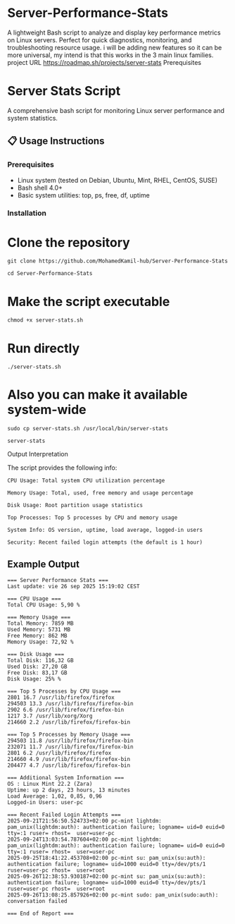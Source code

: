 # Server-Performance-Stats

A lightweight Bash script to analyze and display key performance metrics on Linux servers. Perfect for quick diagnostics, monitoring, and troubleshooting resource usage.
i will be adding new features so it can be more universal, my intend is that this works in the 3 main linux families.
project URL https://roadmap.sh/projects/server-stats
Prerequisites

# Server Stats Script

A comprehensive bash script for monitoring Linux server performance and system statistics.

## 📋 Usage Instructions

### Prerequisites
- Linux system (tested on Debian, Ubuntu, Mint, RHEL, CentOS, SUSE)
- Bash shell 4.0+
- Basic system utilities: top, ps, free, df, uptime

### Installation


# Clone the repository
    git clone https://github.com/MohamedKamil-hub/Server-Performance-Stats

    cd Server-Performance-Stats

# Make the script executable
    chmod +x server-stats.sh
# Run directly
    ./server-stats.sh

# Also you can make it available system-wide
    sudo cp server-stats.sh /usr/local/bin/server-stats
    
    server-stats

Output Interpretation

The script provides the following info:

    CPU Usage: Total system CPU utilization percentage

    Memory Usage: Total, used, free memory and usage percentage

    Disk Usage: Root partition usage statistics

    Top Processes: Top 5 processes by CPU and memory usage

    System Info: OS version, uptime, load average, logged-in users

    Security: Recent failed login attempts (the default is 1 hour) 


## Example Output

```plaintext
=== Server Performance Stats ===
Last update: vie 26 sep 2025 15:19:02 CEST

=== CPU Usage ===
Total CPU Usage: 5,90 %

=== Memory Usage ===
Total Memory: 7859 MB
Used Memory: 5731 MB  
Free Memory: 862 MB
Memory Usage: 72,92 %

=== Disk Usage ===
Total Disk: 116,32 GB
Used Disk: 27,20 GB
Free Disk: 83,17 GB
Disk Usage: 25% %

=== Top 5 Processes by CPU Usage ===
2801 16.7 /usr/lib/firefox/firefox
294503 13.3 /usr/lib/firefox/firefox-bin
2902 6.6 /usr/lib/firefox/firefox-bin
1217 3.7 /usr/lib/xorg/Xorg
214660 2.2 /usr/lib/firefox/firefox-bin

=== Top 5 Processes by Memory Usage ===
294503 11.8 /usr/lib/firefox/firefox-bin
232071 11.7 /usr/lib/firefox/firefox-bin
2801 6.2 /usr/lib/firefox/firefox
214660 4.9 /usr/lib/firefox/firefox-bin
204477 4.7 /usr/lib/firefox/firefox-bin

=== Additional System Information ===
OS : Linux Mint 22.2 (Zara)
Uptime: up 2 days, 23 hours, 13 minutes
Load Average: 1,02, 0,85, 0,96
Logged-in Users: user-pc 

=== Recent Failed Login Attempts ===
2025-09-21T21:56:50.524733+02:00 pc-mint lightdm: pam_unix(lightdm:auth): authentication failure; logname= uid=0 euid=0 tty=:1 ruser= rhost=  user=user-pc
2025-09-24T13:03:54.787604+02:00 pc-mint lightdm: pam_unix(lightdm:auth): authentication failure; logname= uid=0 euid=0 tty=:1 ruser= rhost=  user=user-pc
2025-09-25T18:41:22.453708+02:00 pc-mint su: pam_unix(su:auth): authentication failure; logname= uid=1000 euid=0 tty=/dev/pts/1 ruser=user-pc rhost=  user=root
2025-09-26T12:38:53.930187+02:00 pc-mint su: pam_unix(su:auth): authentication failure; logname= uid=1000 euid=0 tty=/dev/pts/1 ruser=user-pc rhost=  user=root
2025-09-26T13:08:25.857926+02:00 pc-mint sudo: pam_unix(sudo:auth): conversation failed

=== End of Report ===
```
